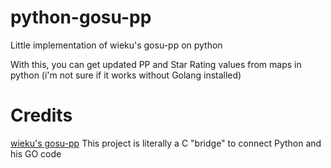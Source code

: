 # python-gosu-pp
Little implementation of wieku's gosu-pp on python

With this, you can get updated PP and Star Rating values from maps in python
(i'm not sure if it works without Golang installed)

# Credits
[wieku's gosu-pp](https://github.com/Wieku/gosu-pp) This project is literally a C "bridge" to connect Python and his GO code
